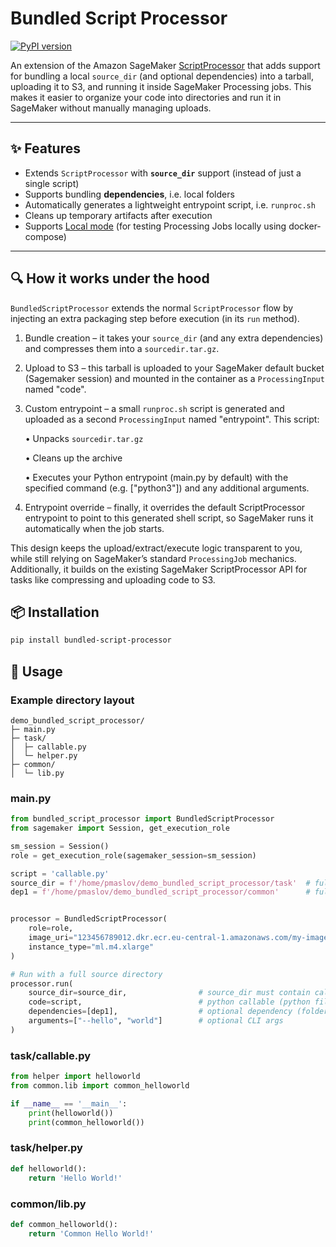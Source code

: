 # Bundled Script Processor

[![PyPI version](https://img.shields.io/pypi/v/bundled-script-processor.svg)](https://pypi.org/project/bundled-script-processor/)

An extension of the Amazon SageMaker [ScriptProcessor](https://sagemaker.readthedocs.io/en/stable/api/training/processing.html#sagemaker.processing.ScriptProcessor) 
that adds support for bundling a local `source_dir` (and optional dependencies) into a tarball, uploading it to S3, and 
running it inside SageMaker Processing jobs. This makes it easier to organize your code into directories and 
run it in SageMaker without manually managing uploads.

---

## ✨ Features
- Extends `ScriptProcessor` with **`source_dir`** support (instead of just a single script)
- Supports bundling **dependencies**, i.e. local folders
- Automatically generates a lightweight entrypoint script, i.e. `runproc.sh`
- Cleans up temporary artifacts after execution
- Supports [Local mode](https://aws.amazon.com/about-aws/whats-new/2023/12/sagemaker-studio-local-mode-docker/) (for testing Processing Jobs locally using docker-compose)

---

## 🔍 How it works under the hood

`BundledScriptProcessor` extends the normal `ScriptProcessor` flow by injecting an extra packaging step before execution (in its `run` method).

1. Bundle creation – it takes your `source_dir` (and any extra dependencies) and compresses them into a `sourcedir.tar.gz`.
2. Upload to S3 – this tarball is uploaded to your SageMaker default bucket (Sagemaker session) and mounted in the container as a `ProcessingInput` named "code".
3. Custom entrypoint – a small `runproc.sh` script is generated and uploaded as a second `ProcessingInput` named "entrypoint". This script:

	• Unpacks `sourcedir.tar.gz`

	• Cleans up the archive

	• Executes your Python entrypoint (main.py by default) with the specified command (e.g. ["python3"]) and any additional arguments.

4. Entrypoint override – finally, it overrides the default ScriptProcessor entrypoint to point to this generated shell script, so SageMaker runs it automatically when the job starts.

This design keeps the upload/extract/execute logic transparent to you, while still relying on SageMaker’s standard `ProcessingJob` mechanics.
Additionally, it builds on the existing SageMaker ScriptProcessor API for tasks like compressing and uploading code to S3.

## 📦 Installation

```bash
pip install bundled-script-processor
```

## 🚀 Usage

### Example directory layout
```
demo_bundled_script_processor/
├─ main.py
├─ task/
│  ├─ callable.py
│  └─ helper.py
├─ common/
│  └─ lib.py
```

### main.py

```python
from bundled_script_processor import BundledScriptProcessor
from sagemaker import Session, get_execution_role

sm_session = Session()
role = get_execution_role(sagemaker_session=sm_session)

script = 'callable.py'
source_dir = f'/home/pmaslov/demo_bundled_script_processor/task'  # full path
dep1 = f'/home/pmaslov/demo_bundled_script_processor/common'      # full path 


processor = BundledScriptProcessor(
    role=role,
    image_uri="123456789012.dkr.ecr.eu-central-1.amazonaws.com/my-image:latest",
    instance_type="ml.m4.xlarge"
)

# Run with a full source directory
processor.run(
    source_dir=source_dir,                # source_dir must contain callable.py (will be copied into /opt/ml/processing/input/code/)
    code=script,                          # python callable (python file name) to be executed inside ScriptProcessor
    dependencies=[dep1],                  # optional dependency (folder will be copied into /opt/ml/processing/input/code/)
    arguments=["--hello", "world"]        # optional CLI args
)
```

### task/callable.py
```python
from helper import helloworld
from common.lib import common_helloworld

if __name__ == '__main__':
    print(helloworld())
    print(common_helloworld())
```

### task/helper.py
```python
def helloworld():
    return 'Hello World!'
```

### common/lib.py
```python
def common_helloworld():
    return 'Common Hello World!'
```
